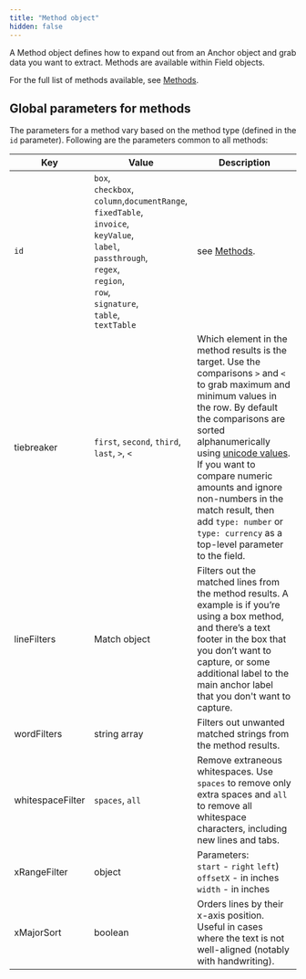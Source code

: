 ```yaml
---
title: "Method object"
hidden: false
---
```


A Method object defines how to expand out from an Anchor object and grab data you want to extract. Methods are available within Field objects.

For the full list of methods available, see [Methods](doc:methods). 

Global parameters for methods
-----

The parameters for a method vary based on the method type (defined in the `id` parameter). Following are the parameters common to all methods:

| Key              | Value                                                        | Description                                                  |
| ---------------- | ------------------------------------------------------------ | ------------------------------------------------------------ |
| `id`             | `box`,<br/>`checkbox`,<br/>`column`,`documentRange`,<br/>`fixedTable`,<br/> `invoice`,<br/>`keyValue`,<br/>`label`,<br/>`passthrough`,<br/>`regex`,<br/>`region`,<br/>`row`,<br/>`signature`,<br/>`table`,<br/>`textTable` | see [Methods](doc:methods).                                  |
| tiebreaker       | `first`, `second`, `third`, `last`, `>`, `<`                 | Which element in the method results is the target. Use the comparisons `>` and `<` to grab maximum and minimum values in the row. By default the comparisons are sorted alphanumerically using [unicode values](https://developer.mozilla.org/en-US/docs/Web/JavaScript/Reference/Operators/Less_than).  If you want to compare numeric amounts and ignore non-numbers in the match result,  then add `type: number`  or `type: currency` as a top-level parameter to the field. |
| lineFilters      | Match object                                                 | Filters out the matched lines from the method results. A example is if you’re using a box method, and there’s a text footer in the box that you don’t want to capture, or some additional label to the main anchor label that you don't want to capture. |
| wordFilters      | string array                                                 | Filters out unwanted matched strings from the method results. |
| whitespaceFilter | `spaces`, `all`                                              | Remove extraneous whitespaces. Use `spaces` to remove only extra spaces and `all` to remove all whitespace characters, including new lines and tabs. |
| xRangeFilter     | object                                                       | Parameters: <br/>`start` - `right` `left`) <br/> `offsetX` - in inches  <br/> `width` - in inches |
| xMajorSort       | boolean                                                      | Orders lines by their x-axis position. Useful in cases where the text is not well-aligned (notably with handwriting). |
